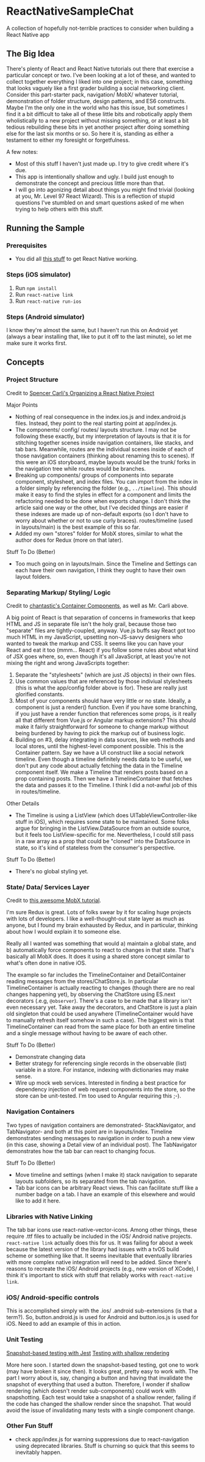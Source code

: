 # ReactNativeSampleChat
A collection of hopefully not-terrible practices to consider when building a React Native app

## The Big Idea

There's plenty of React and React Native tutorials out there that exercise a particular concept or two. I've been looking at a lot of these, and wanted to collect together everything I liked into one project; in this case, something that looks vaguely like a first grader building a social networking client. Consider this part-starter pack, navigation/ MobX/ whatever tutorial, demonstration of folder structure, design patterns, and ES6 constructs. Maybe I'm the only one in the world who has this issue, but sometimes I find it a bit difficult to take all of these little bits and robotically apply them wholistically to a new project without missing something, or at least a bit tedious rebuilding these bits in yet another project after doing something else for the last six months or so. So here it is, standing as either a testament to either my foresight or forgetfulness.

A few notes:
* Most of this stuff I haven't just made up. I try to give credit where it's due.
* This app is intentionally shallow and ugly. I build just enough to demonstrate the concept and precious little more than that.
* I will go into agonizing detail about things you might find trivial (looking at you, Mr. Level 97 React Wizard). This is a reflection of stupid questions I've stumbled on and smart questions asked of me when trying to help others with this stuff.

## Running the Sample

### Prerequisites
* You did all [this stuff](https://facebook.github.io/react-native/docs/getting-started.html) to get React Native working.

### Steps (iOS simulator)
1. Run `npm install`
2. Run `react-native link`
3. Run `react-native run-ios`

### Steps (Android simulator)
I know they're almost the same, but I haven't run this on Android yet (always a bear installing that, like to put it off to the last minute), so let me make sure it works first.

## Concepts

### Project Structure

Credit to [Spencer Carli's Organizing a React Native Project](https://medium.com/the-react-native-log/organizing-a-react-native-project-9514dfadaa0)

Major Points
* Nothing of real consequence in the index.ios.js and index.android.js files. Instead, they point to the real starting point at app/index.js.
* The components/ config/ routes/ layouts structure. I may not be following these exactly, but my interpretation of layouts is that it is for stitching together scenes inside navigation containers, like stacks, and tab bars. Meanwhile, routes are the individual scenes inside of each of those navigation containers (thinking about renaming this to scenes). If this were an iOS storyboard, maybe layouts would be the trunk/ forks in the navigation tree while routes would be branches.
* Breaking up components/ groups of components into separate component, stylesheet, and index files. You can import from the index in a folder simply by referencing the folder (e.g., `../timeline`). This should make it easy to find the styles in effect for a component and limits the refactoring needed to be done when exports change. I don't think the article said one way or the other, but I've decided things are easier if these indexes are made up of non-default exports (so I don't have to worry about whether or not to use curly braces). routes/timeline (used in layouts/main) is the best example of this so far.
* Added my own "stores" folder for MobX stores, similar to what the author does for Redux (more on that later).

Stuff To Do (Better)
* Too much going on in layouts/main. Since the Timeline and Settings can each have their own navigation, I think they ought to have their own layout folders.

### Separating Markup/ Styling/ Logic

Credit to [chantastic's Container Components](https://medium.com/@learnreact/container-components-c0e67432e005), as well as Mr. Carli above.

A big point of React is that separation of concerns in frameworks that keep HTML and JS in separate file isn't the holy grail, because those two "separate" files are tightly-coupled, anyway. Vue.js buffs say React got too much HTML in my JavaScript, upsetting non-JS-savvy designers who wanted to tweak the markup and CSS. It seems like you can have your React and eat it too (mmm... React) if you follow some rules about what kind of JSX goes where, so, even though it's all JavaScript, at least you're not mixing the right and wrong JavaScripts together:
1. Separate the "stylesheets" (which are just JS objects) in their own files.
2. Use common values that are referenced by those indiviual stylesheets (this is what the app/config folder above is for). These are really just glorified constants.
3. Most of your components should have very little or no state. Ideally, a component is just a render() function. Even if you have some branching, if you just have a render function that references some props, is it really all that different from Vue.js or Angular markup extensions? This should make it fairly straightforward for someone to change markup without being burdened by having to pick the markup out of business logic.
4. Building on #3, delay integrating in data sources, like web methods and local stores, until the highest-level component possible. This is the Container pattern. Say we have a UI construct like a social network timeline. Even though a timeline definitely needs data to be useful, we don't put any code about actually fetching the data in the Timeline component itself. We make a Timeline that renders posts based on a prop containing posts. Then we have a TimelineContainer that fetches the data and passes it to the Timeline. I think I did a not-awful job of this in routes/timeline.

Other Details
* The Timeline is using a ListView (which does UITableViewController-like stuff in iOS), which requires some state to be maintained. Some folks argue for bringing in the ListView.DataSource from an outside source, but it feels too ListView-specific for me. Nevertheless, I could still pass in a raw array as a prop that could be "cloned" into the DataSource in state, so it's kind of stateless from the consumer's perspective.

Stuff To Do (Better)
* There's no global styling yet.

### State/ Data/ Services Layer

Credit to [this awesome MobX tutorial](https://mobx.js.org/getting-started.html).

I'm sure Redux is great. Lots of folks swear by it for scaling huge projects with lots of developers. I like a well-thought-out state layer as much as anyone, but I found my brain exhausted by Redux, and in particular, thinking about how I would explain it to someone else.

Really all I wanted was something that would a) maintain a global state, and b) automatically force components to react to changes in that state. That's basically all MobX does. It does it using a shared store concept similar to what's often done in native iOS.

The example so far includes the TimelineContainer and DetailContainer reading messages from the stores/ChatStore.js. In particular TimelineContainer is actually reacting to changes (though there are no real changes happening yet), by observing the ChatStore using ES.next decorators (.e.g, `@observer`). There's a case to be made that a library isn't even necessary yet. Take away the decorators, and ChatStore is just a plain old singleton that could be used anywhere (TimelineContainer would have to manually refresh itself somehow in such a case). The biggest win is that TimelineContainer can read from the same place for both an entire timeline and a single message without having to be aware of each other.

Stuff To Do (Better)
* Demonstrate changing data
* Better strategy for referencing single records in the observable (list) variable in a store. For instance, indexing with dictionaries may make sense.
* Wire up mock web services. Interested in finding a best practice for dependency injection of web request components into the store, so the store can be unit-tested. I'm too used to Angular requiring this ;-).

### Navigation Containers

Two types of navigation containers are demonstrated- StackNavigator, and TabNavigator- and both at this point are in layouts/index. Timeline demonstrates sending messages to navigation in order to push a new view (in this case, showing a Detail view of an individual post). The TabNavigator demonstrates how the tab bar can react to changing focus.

Stuff To Do (Better)
* Move timeline and settings (when I make it) stack navigation to separate layouts subfolders, so its separated from the tab navigation.
* Tab bar icons can be arbitrary React views. This can facilitate stuff like a number badge on a tab. I have an example of this elsewhere and would like to add it here.

### Libraries with Native Linking

The tab bar icons use react-native-vector-icons. Among other things, these require .ttf files to actually be included in the iOS/ Android native projects. `react-native link` actually does this for us. It was failing for about a week because the latest version of the library had issues with a tvOS build scheme or something like that. It seems inevitable that eventually libraries with more complex native integration will need to be added. Since there's reasons to recreate the iOS/ Android projects (e.g., new version of XCode), I think it's important to stick with stuff that reliably works with `react-native link`.

### iOS/ Android-specific controls

This is accomplished simply with the .ios/ .android sub-extensions (is that a term?). So, button.android.js is used for Android and button.ios.js is used for iOS. Need to add an example of this in action.

### Unit Testing

[Snapshot-based testing with Jest](https://facebook.github.io/jest/blog/2016/07/27/jest-14.html)
[Testing with shallow rendering](http://airbnb.io/enzyme/docs/api/shallow.html)

More here soon. I started down the snapshot-based testing, got one to work (may have broken it since then). It looks great, pretty easy to work with. The part I worry about is, say, changing a button and having that invalidate the snapshot of everything that used a button. Therefore, I wonder if shallow rendering (which doesn't render sub-components) could work with snapshotting. Each test would take a snapshot of a shallow render, failing if the code has changed the shallow render since the snapshot. That would avoid the issue of invalidating many tests with a single component change.

### Other Fun Stuff

* check app/index.js for warning suppressions due to react-navigation using deprecated libraries. Stuff is churning so quick that this seems to inevitably happen.
